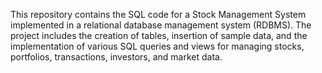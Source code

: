 This repository contains the SQL code for a Stock Management System implemented in a relational database management system (RDBMS). The project includes the creation of tables, insertion of sample data, and the implementation of various SQL queries and views for managing stocks, portfolios, transactions, investors, and market data.
